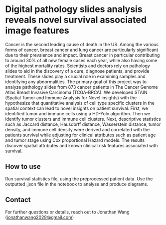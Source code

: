 # Digital pathology slides analysis reveals novel survival associated image features
Cancer is the second leading cause of death in the US. Among the various forms of cancer, breast cancer and lung cancer are particularly significant due to their prevalence and impact. Breast cancer in particular contributing to around 30\% of all new female cases each year, while also having some of the highest mortality rates. Scientists and doctors rely on pathology slides to aid in the discovery of a cure, diagnose patients, and provide treatment. These slides play a crucial role in examining samples and identifying any abnormalities. The primary goal of this project was to analyze pathology slides from 873 cancer patients in The Cancer Genome Atlas Breast Invasive Carcinoma (TCGA-BRCA). We developed STAIN (Spatial Tumor and Immune Analysis for Novel insights) with the hypothesize that quantitative analysis of cell type specific clusters in the spatial context can lead to novel insights on patient survival. First, we identified tumor and immune cells using a HD-Yolo algorithm. Then we identify tumor clusters and immune cell clusters. Next, descriptive statistics such as Jaccard distance, Hausdorff distance, Wasserstein distance, tumor density, and immune cell density were derived and correlated with the patients survival while adjusting for clinical attributes such as patient age and tumor stage using Cox proportional Hazard models. The results discover spatial attributes and known clinical risk features associated with survival.

## How to use

Run survival statistics file, using the preprocessed patient data.
Use the outputted .json file in the notebook to analyse and produce diagrams.


## Contact

For further questions or details, reach out to Jonathan Wang (jonathanwang2029@gmail.com)
